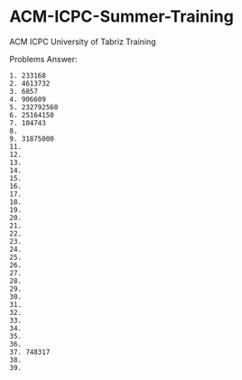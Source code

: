 # ACM-ICPC-Summer-Training
ACM ICPC University of Tabriz Training

Problems Answer:
    
    1. 233168
    2. 4613732
    3. 6857
    4. 906609
    5. 232792560
    6. 25164150
    7. 104743
    8.
    9. 31875000
    11.
    12.
    13.
    14.
    15.
    16.
    17.
    18.
    19.
    20.
    21.
    22.
    23.
    24.
    25.
    26.
    27.
    28.
    29.
    30.
    31.
    32.
    33.
    34.
    35.
    36.
    37. 748317
    38.
    39.